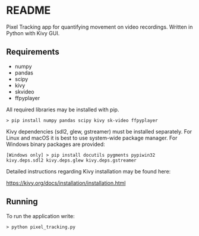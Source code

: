 # README #

Pixel Tracking app for quantifying movement on video recordings. Written in Python with Kivy GUI.

## Requirements

- numpy
- pandas
- scipy
- kivy
- skvideo
- ffpyplayer 

All required libraries may be installed with pip.

    > pip install numpy pandas scipy kivy sk-video ffpyplayer

Kivy dependencies (sdl2, glew, gstreamer) must be installed separately. For Linux and macOS
it is best to use system-wide package manager. For Windows binary packages are provided:

    [Windows only] > pip install docutils pygments pypiwin32 kivy.deps.sdl2 kivy.deps.glew kivy.deps.gstreamer
    
Detailed instructions regarding Kivy installation may be found here:

https://kivy.org/docs/installation/installation.html

## Running

To run the application write:

    > python pixel_tracking.py

